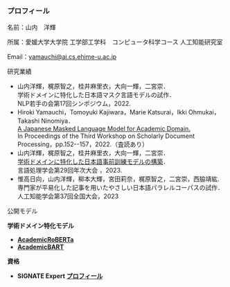 ### プロフィール

名前：山内　洋輝 

所属：愛媛大学大学院 工学部工学科　コンピュータ科学コース 人工知能研究室 

Email：yamauchi@ai.cs.ehime-u.ac.jp

研究業績

- 山内洋輝，梶原智之，桂井麻里衣，大向一輝，二宮崇．<br>学術ドメインに特化した日本語マスク言語モデルの試作．<br>NLP若手の会第17回シンポジウム，2022.
- Hiroki Yamauchi，Tomoyuki Kajiwara，Marie Katsurai，Ikki Ohmukai，Takashi Ninomiya．<br>[A Japanese Masked Language Model for Academic Domain.](https://aclanthology.org/2022.sdp-1.16/)<br> In Proceedings of the Third Workshop on Scholarly Document Processing，pp.152--157，2022.（査読あり）
- 山内洋輝，梶原智之，桂井麻里衣，大向一輝，二宮崇．<br>[学術ドメインに特化した日本語事前訓練モデルの構築](https://www.anlp.jp/proceedings/annual_meeting/2023/pdf_dir/Q11-4.pdf)．<br>言語処理学会第29回年次大会 ，2023.
- 惟高日向，山内洋輝，柳本大輝，宮田莉奈，梶原智之，二宮崇，西脇靖紘. <br>専門家が平易化した記事を用いたやさしい日本語パラレルコーパスの試作．<br>人工知能学会第37回全国大会，2023

公開モデル

<strong>学術ドメイン特化モデル<strong>
- [AcademicRoBERTa](https://github.com/EhimeNLP/AcademicRoBERTa) 
- [AcademicBART](https://github.com/EhimeNLP/AcademicBART)
<!--
**hirokiyamauch/hirokiyamauch** is a ✨ _special_ ✨ repository because its `README.md` (this file) appears on your GitHub profile.

Here are some ideas to get you started:

- 🔭 I’m currently working on ...
- 🌱 I’m currently learning ...
- 👯 I’m looking to collaborate on ...
- 🤔 I’m looking for help with ...
- 💬 Ask me about ...
- 📫 How to reach me: ...
- 😄 Pronouns: ...
- ⚡ Fun fact: ...
-->

 資格
 - SIGNATE Expert [プロフィール](https://signate.jp/profile)
